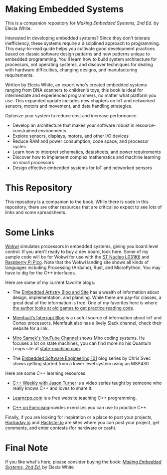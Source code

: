 # Making Embedded Systems
This is a companion repository for _Making Embedded Systems, 2nd Ed._ by Elecia White. 

Interested in developing embedded systems? Since they don't tolerate inefficiency, these systems require a disciplined approach to programming. This easy-to-read guide helps you cultivate good development practices based on classic software design patterns and new patterns unique to embedded programming. You'll learn how to build system architecture for processors, not operating systems, and discover techniques for dealing with hardware difficulties, changing designs, and manufacturing requirements.

Written by Elecia White, an expert who's created embedded systems ranging from DNA scanners to children's toys, this book is ideal for intermediate and experienced programmers, no matter what platform you use. This expanded update includes new chapters on IoT and networked sensors, motors and movement, and data handling strategies.

Optimize your system to reduce cost and increase performance
 * Develop an architecture that makes your software robust in resource-constrained environments
 * Explore sensors, displays, motors, and other I/O devices
 * Reduce RAM and power consumption, code space, and processor cycles
 * Learn how to interpret schematics, datasheets, and power requirements
 * Discover how to implement complex mathematics and machine learning on small processors
 * Design effective embedded systems for IoT and networked sensors

# This Repository
This repository is a companion to the book. While there is code in this repository, there are other resources that are critical so expect to see lots of links and some spreadsheets. 

# Some Links
[Wokwi](https://wokwi.com/) simulates processors in embedded systems, giving you board level control. If you aren't ready to buy a dev board, look here. Some of my sample code will be for Wokwi for use with the [ST Nucleo L031K6](https://wokwi.com/projects/new/st-nucleo-l031k6) and [Raspberry Pi Pico](https://wokwi.com/projects/new/pi-pico-w-sdk). Note that the Wokwi landing site shows all kinds of languages including Processing (Arduino), Rust, and MicroPython. You may have to dig for the C++ interfaces.


Here are some of my current favorite blogs:  
  * The [Embedded Artistry Blog and Site](https://embeddedartistry.com/first-time-here/) has a wealth of information about design, implementation, and planning. While there are pay-for classes, a great deal of the information is free. One of my favorites here is where [the author looks at old games to get practice reading code](https://embeddedartistry.com/blog/2019/05/06/programmers-lets-study-source-code-classics/).
  
  * [Memfault’s Interrupt Blog](https://interrupt.memfault.com/blog/) is a useful source of information about IoT and Cortex processors. Memfault also has a lively Slack channel, check their website for a link.
  
  * [Miro Samek's YouTube Channel](https://www.youtube.com/c/StateMachineCOM) shows Miro coding systems. He focuses a lot on state machines, you can find more no his Quantum Leaps site at [state-machine.com](https://www.state-machine.com/). 
  
  * The [Embedded Software Engineering 101](https://embedded.fm/blog/ese101) blog series by Chris Svec shows getting started from a lower level system using an MSP430.

Here are some C++ learning resources:
  * [C++ Weekly with Jason Turner](https://www.youtube.com/channel/UCxHAlbZQNFU2LgEtiqd2Maw) is a video series taught by someone who really knows C++ and loves to share it.
  
  * [Learncpp.com](http://Learncpp.com) is a free website teaching C++ programming.

  * [C++ on Exercism](https://exercism.org/tracks/cpp/exercises)provides exercises you can use to practice C++.

Finally, if you are looking for inspiration or a place to post your projects, [Hackaday.io](https://hackaday.io/) and [Hackster.io](https://www.hackster.io/) are sites where you can post your project, get comments, and enter contests (for hardware or cash).

# Final Note
If you like what's here, please consider buying the book: [_Making Embedded Systems, 2nd Ed._](https://learning.oreilly.com/library/view/making-embedded-systems/9781098151539/) by Elecia White
